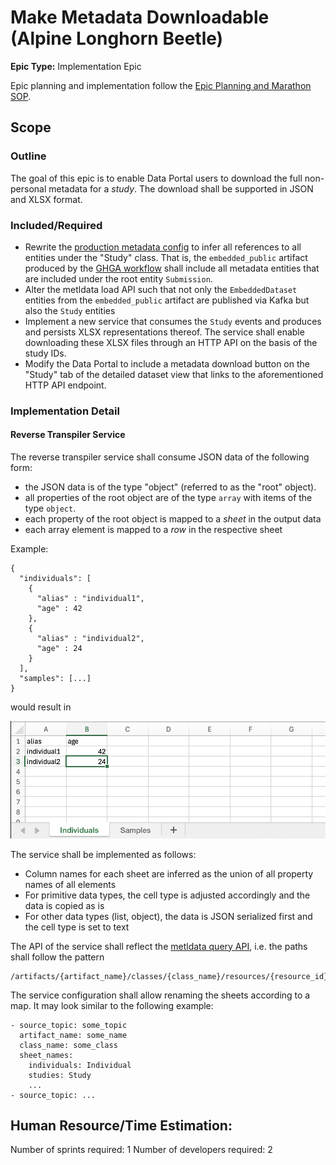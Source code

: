 # Make Metadata Downloadable (Alpine Longhorn Beetle)

**Epic Type:** Implementation Epic

Epic planning and implementation follow the
[Epic Planning and Marathon SOP](https://docs.ghga-dev.de/main/sops/sop001_epic_planning.html).

## Scope

### Outline

The goal of this epic is to enable Data Portal users to download the full non-personal metadata for a *study*. The download shall be supported in JSON and XLSX format.

### Included/Required

- Rewrite the [production metadata config](https://github.com/ghga-de/metadata-config/blob/main/configuration/metadata_config.yaml) to infer all references to all entities under the "Study" class. That is, the `embedded_public` artifact produced by the [GHGA workflow](https://github.com/ghga-de/metldata/blob/main/src/metldata/builtin_workflows/ghga_archive.py) shall include all metadata entities that are included under the root entity `Submission`.
- Alter the metldata load API such that not only the `EmbeddedDataset` entities from the `embedded_public` artifact are published via Kafka but also the `Study` entities 
- Implement a new service that consumes the `Study` events and produces and persists XLSX representations thereof. The service shall enable downloading these XLSX files through an HTTP API on the basis of the study IDs.
- Modify the Data Portal to include a metadata download button on the "Study" tab of the detailed dataset view that links to the aforementioned HTTP API endpoint.

### Implementation Detail

#### Reverse Transpiler Service

The reverse transpiler service shall consume JSON data of the following form:

- the JSON data is of the type "object" (referred to as the "root" object).
- all properties of the root object are of the type `array` with items of the type `object`.
- each property of the root object is mapped to a *sheet* in the output data
- each array element is mapped to a *row* in the respective sheet

Example:
```
{
  "individuals": [
    {
      "alias" : "individual1",
      "age" : 42
    },
    {
      "alias" : "individual2",
      "age" : 24
    }
  ],
  "samples": [...]
}
```
would result in

![example sheet](./example_sheet.png)

The service shall be implemented as follows:

- Column names for each sheet are inferred as the union of all property names of all elements
- For primitive data types, the cell type is adjusted accordingly and the data is copied as is
- For other data types (list, object), the data is JSON serialized first and the cell type is set to text

The API of the service shall reflect the [metldata query API](https://data.ghga.de/api/metldata/docs), i.e. the paths shall follow the pattern
```
/artifacts/{artifact_name}/classes/{class_name}/resources/{resource_id}
```

The service configuration shall allow renaming the sheets according to a map. It may look similar to the following example:

```
- source_topic: some_topic
  artifact_name: some_name
  class_name: some_class
  sheet_names:
    individuals: Individual
    studies: Study
    ...
- source_topic: ...
```

## Human Resource/Time Estimation:

Number of sprints required: 1
Number of developers required: 2
